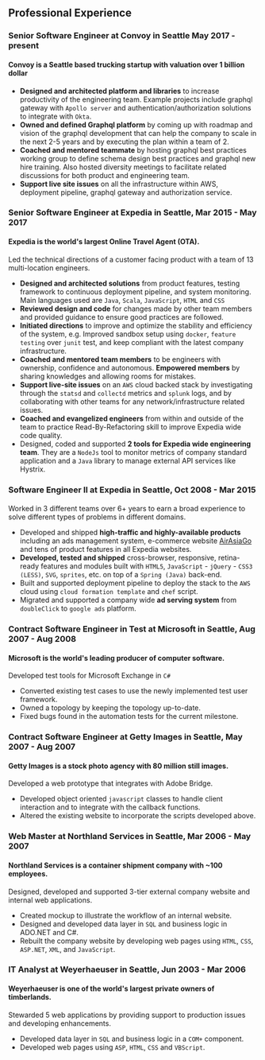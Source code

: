 ## Professional Experience

### **Senior Software Engineer** at **Convoy** in Seattle May 2017 - present
#### Convoy is a Seattle based trucking startup with valuation over 1 billion dollar

- **Designed and architected platform and libraries** to increase productivity of the engineering team. Example projects include graphql gateway with `Apollo server` and authentication/authorization solutions to integrate with `Okta`.
- **Owned and defined Graphql platform** by coming up with roadmap and vision of the graphql development that can help the company to scale in the next 2-5 years and by executing the plan within a team of 2.
- **Coached and mentored teammate** by hosting graphql best practices working group to define schema design best practices and graphql new hire training. Also hosted diversity meetings to facilitate related discussions for both product and engineering team.
- **Support live site issues** on all the infrastructure within AWS, deployment pipeline, graphql gateway and authorization service.

### **Senior Software Engineer** at **Expedia** in Seattle, Mar 2015 - May 2017
#### Expedia is the world's largest Online Travel Agent (OTA).

Led the technical directions of a customer facing product with a team of 13 multi-location engineers.

- **Designed and architected solutions** from product features, testing framework to continuous deployment pipeline, and system monitoring. Main languages used are `Java`, `Scala`, `JavaScript`, `HTML` and `CSS`
- **Reviewed design and code** for changes made by other team members and provided guidance to ensure good practices are followed.
- **Initiated directions** to improve and optimize the stability and efficiency of the system, e.g. Improved sandbox setup using `docker`, `feature testing` over `junit` test, and keep compliant with the latest company infrastructure.
- **Coached and mentored team members** to be engineers with ownership, confidence and autonomous. **Empowered members** by sharing knowledges and allowing rooms for mistakes.
- **Support live-site issues** on an `AWS` cloud backed stack by investigating through the `statsd` and `collectd` metrics and `splunk` logs, and by collaborating with other teams for any network/infrastructure related issues.
- **Coached and evangelized engineers** from within and outside of the team to practice Read-By-Refactoring skill to improve Expedia wide code quality.
- Designed, coded and supported **2 tools for Expedia wide engineering team**. They are a `NodeJs` tool to monitor metrics of company standard application and a `Java` library to manage external API services like Hystrix.

### **Software Engineer II** at **Expedia** in Seattle, Oct 2008 - Mar 2015
####

Worked in 3 different teams over 6+ years to earn a broad experience to solve different types of problems in different domains.

- Developed and shipped **high-traffic and highly-available products** including an ads management system, e-commerce website [AirAsiaGo](https://www.airasiago.com) and tens of product features in all Expedia websites.
- **Developed, tested and shipped** cross-browser, responsive, retina-ready features and modules built with `HTML5`, `JavaScript` - `jQuery` - `CSS3 (LESS)`, `SVG`, `sprites`, etc. on top of a `Spring (Java)` back-end.
- Built and supported deployment pipeline to deploy the stack to the `AWS` cloud using `cloud formation template` and `chef` script.
- Migrated and supported a company wide **ad serving system** from `doubleClick` to `google ads` platform.

### **Contract Software Engineer in Test** at **Microsoft** in Seattle, Aug 2007 - Aug 2008
#### Microsoft is the world's leading producer of computer software.

Developed test tools for Microsoft Exchange in `C#`

- Converted existing test cases to use the newly implemented test user framework.
- Owned a topology by keeping the topology up-to-date.
- Fixed bugs found in the automation tests for the current milestone.

### **Contract Software Engineer** at **Getty Images** in Seattle, May 2007 - Aug 2007
#### Getty Images is a stock photo agency with 80 million still images.

Developed a web prototype that integrates with Adobe Bridge.

- Developed object oriented `javascript` classes to handle client interaction and to integrate with the callback functions.
- Altered the existing website to incorporate the scripts developed above.

### **Web Master** at **Northland Services** in Seattle, Mar 2006 - May 2007
#### Northland Services is a container shipment company with ~100 employees.

Designed, developed and supported 3-tier external company website and internal web applications.

- Created mockup to illustrate the workflow of an internal website.
- Designed and developed data layer in `SQL` and business logic in ADO.NET and C#.
- Rebuilt the company website by developing web pages using `HTML`, `CSS`, `ASP.NET`, `XML`, and `JavaScript`.

### **IT Analyst** at **Weyerhaeuser** in Seattle, Jun 2003 - Mar 2006
#### Weyerhaeuser is one of the world's largest private owners of timberlands.

Stewarded 5 web applications by providing support to production issues and developing enhancements.

- Developed data layer in `SQL` and business logic in a `COM+` component.
- Developed web pages using `ASP`, `HTML`, `CSS` and `VBScript`.
